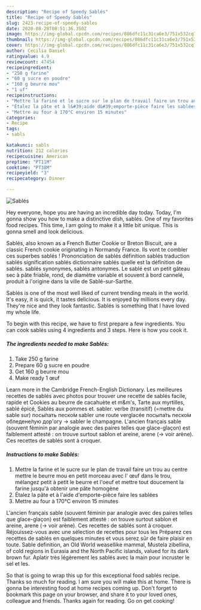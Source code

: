 ```yaml
---
description: "Recipe of Speedy Sablés"
title: "Recipe of Speedy Sablés"
slug: 2423-recipe-of-speedy-sables
date: 2020-08-28T08:51:36.350Z
image: https://img-global.cpcdn.com/recipes/086dfc11c31ca6e3/751x532cq70/sables-photo-principale-de-la-recette.jpg
thumbnail: https://img-global.cpcdn.com/recipes/086dfc11c31ca6e3/751x532cq70/sables-photo-principale-de-la-recette.jpg
cover: https://img-global.cpcdn.com/recipes/086dfc11c31ca6e3/751x532cq70/sables-photo-principale-de-la-recette.jpg
author: Cecilia Daniel
ratingvalue: 4.9
reviewcount: 47454
recipeingredient:
- "250 g farine"
- "60 g sucre en poudre"
- "160 g beurre mou"
- "1 uf"
recipeinstructions:
- "Mettre la farine et le sucre sur le plan de travail faire un trou au centre mettre le beurre mou en petit morceau avec l&#39; œuf dans le trou, mélangez petit à petit le beurre et l&#39;oeuf et mettre tout doucement la farine jusqu&#39;à obtenir une pâte homogène"
- "Étalez la pâte et à l&#39;aide d&#39;emporte-pièce faire les sablées"
- "Mettre au four à 170°C environ 15 minutes"
categories:
- Recipe
tags:
- sabls

katakunci: sabls 
nutrition: 212 calories
recipecuisine: American
preptime: "PT11M"
cooktime: "PT38M"
recipeyield: "3"
recipecategory: Dinner

---
```



![Sablés](https://img-global.cpcdn.com/recipes/086dfc11c31ca6e3/751x532cq70/sables-photo-principale-de-la-recette.jpg)

Hey everyone, hope you are having an incredible day today. Today, I'm gonna show you how to make a distinctive dish, sablés. One of my favorites food recipes. This time, I am going to make it a little bit unique. This is gonna smell and look delicious.

Sablés, also known as a French Butter Cookie or Breton Biscuit, are a classic French cookie originating in Normandy France. Ils vont te combler ces superbes sablés ! Prononciation de sablés définition sablés traduction sablés signification sablés dictionnaire sablés quelle est la définition de sablés. sablés synonymes, sablés antonymes. Le sablé est un petit gâteau sec à pâte friable, rond, de diamètre variable et souvent à bord cannelé, produit à l&#39;origine dans la ville de Sablé-sur-Sarthe.

Sablés is one of the most well liked of current trending meals in the world. It's easy, it is quick, it tastes delicious. It is enjoyed by millions every day. They're nice and they look fantastic. Sablés is something that I have loved my whole life.


To begin with this recipe, we have to first prepare a few ingredients. You can cook sablés using 4 ingredients and 3 steps. Here is how you cook it.

<!--inarticleads1-->

##### The ingredients needed to make Sablés:

1. Take 250 g farine
1. Prepare 60 g sucre en poudre
1. Get 160 g beurre mou
1. Make ready 1 œuf


Learn more in the Cambridge French-English Dictionary. Les meilleures recettes de sablés avec photos pour trouver une recette de sablés facile, rapide et Cookies au beurre de cacahuète et m&amp;m&#39;s, Tarte aux myrtilles, sablé épicé, Sablés aux pommes et. sabler. verbe (transitif) (=mettre du sable sur) посы́пать песко́м sabler une route verglacée посыпа́ть песко́м обледене́лую дор&#39;огу → sabler le champagne. L&#39;ancien français sable (souvent féminin par analogie avec des paires telles que glace-glaçon) est faiblement attesté : on trouve surtout sablon et areine, arene (→ voir arène). Ces recettes de sablés sont à croquer. 

<!--inarticleads2-->

##### Instructions to make Sablés:

1. Mettre la farine et le sucre sur le plan de travail faire un trou au centre mettre le beurre mou en petit morceau avec l&#39; œuf dans le trou, mélangez petit à petit le beurre et l&#39;oeuf et mettre tout doucement la farine jusqu&#39;à obtenir une pâte homogène
1. Étalez la pâte et à l&#39;aide d&#39;emporte-pièce faire les sablées
1. Mettre au four à 170°C environ 15 minutes


L&#39;ancien français sable (souvent féminin par analogie avec des paires telles que glace-glaçon) est faiblement attesté : on trouve surtout sablon et areine, arene (→ voir arène). Ces recettes de sablés sont à croquer. Réjouissez-vous avec une sélection de recettes pour tous les Préparez ces recettes de sablés en quelques minutes et vous serez sûr de faire plaisir en toute. Sable definition, an Old World weasellike mammal, Mustela zibellina, of cold regions in Eurasia and the North Pacific islands, valued for its dark brown fur. Aplatir très légèrement les sablés avec la main pour incruster le sel et les. 

So that is going to wrap this up for this exceptional food sablés recipe. Thanks so much for reading. I am sure you will make this at home. There is gonna be interesting food at home recipes coming up. Don't forget to bookmark this page on your browser, and share it to your loved ones, colleague and friends. Thanks again for reading. Go on get cooking!
